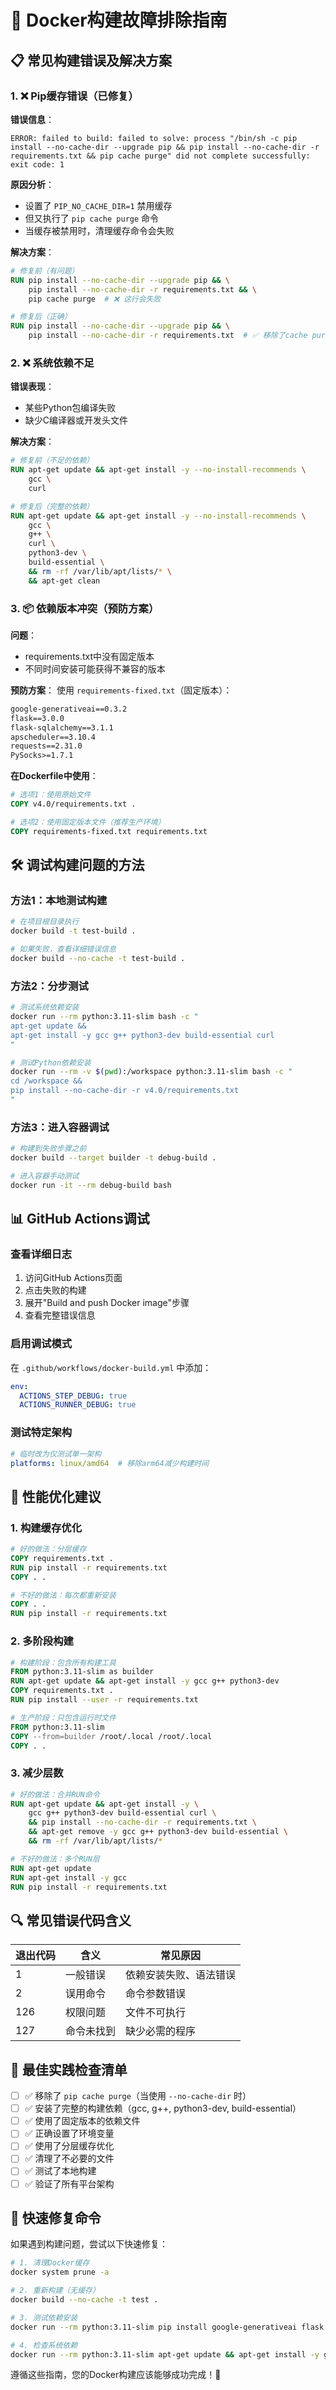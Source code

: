 # 🔧 Docker构建故障排除指南

## 📋 常见构建错误及解决方案

### 1. ❌ Pip缓存错误（已修复）

**错误信息**：
```
ERROR: failed to build: failed to solve: process "/bin/sh -c pip install --no-cache-dir --upgrade pip && pip install --no-cache-dir -r requirements.txt && pip cache purge" did not complete successfully: exit code: 1
```

**原因分析**：
- 设置了 `PIP_NO_CACHE_DIR=1` 禁用缓存
- 但又执行了 `pip cache purge` 命令
- 当缓存被禁用时，清理缓存命令会失败

**解决方案**：
```dockerfile
# 修复前（有问题）
RUN pip install --no-cache-dir --upgrade pip && \
    pip install --no-cache-dir -r requirements.txt && \
    pip cache purge  # ❌ 这行会失败

# 修复后（正确）
RUN pip install --no-cache-dir --upgrade pip && \
    pip install --no-cache-dir -r requirements.txt  # ✅ 移除了cache purge
```

### 2. ❌ 系统依赖不足

**错误表现**：
- 某些Python包编译失败
- 缺少C编译器或开发头文件

**解决方案**：
```dockerfile
# 修复前（不足的依赖）
RUN apt-get update && apt-get install -y --no-install-recommends \
    gcc \
    curl

# 修复后（完整的依赖）
RUN apt-get update && apt-get install -y --no-install-recommends \
    gcc \
    g++ \
    curl \
    python3-dev \
    build-essential \
    && rm -rf /var/lib/apt/lists/* \
    && apt-get clean
```

### 3. 📦 依赖版本冲突（预防方案）

**问题**：
- requirements.txt中没有固定版本
- 不同时间安装可能获得不兼容的版本

**预防方案**：
使用 `requirements-fixed.txt`（固定版本）：
```txt
google-generativeai==0.3.2
flask==3.0.0
flask-sqlalchemy==3.1.1
apscheduler==3.10.4
requests==2.31.0
PySocks>=1.7.1
```

**在Dockerfile中使用**：
```dockerfile
# 选项1：使用原始文件
COPY v4.0/requirements.txt .

# 选项2：使用固定版本文件（推荐生产环境）
COPY requirements-fixed.txt requirements.txt
```

## 🛠️ 调试构建问题的方法

### 方法1：本地测试构建
```bash
# 在项目根目录执行
docker build -t test-build .

# 如果失败，查看详细错误信息
docker build --no-cache -t test-build .
```

### 方法2：分步测试
```bash
# 测试系统依赖安装
docker run --rm python:3.11-slim bash -c "
apt-get update && 
apt-get install -y gcc g++ python3-dev build-essential curl
"

# 测试Python依赖安装
docker run --rm -v $(pwd):/workspace python:3.11-slim bash -c "
cd /workspace && 
pip install --no-cache-dir -r v4.0/requirements.txt
"
```

### 方法3：进入容器调试
```bash
# 构建到失败步骤之前
docker build --target builder -t debug-build .

# 进入容器手动测试
docker run -it --rm debug-build bash
```

## 📊 GitHub Actions调试

### 查看详细日志
1. 访问GitHub Actions页面
2. 点击失败的构建
3. 展开"Build and push Docker image"步骤
4. 查看完整错误信息

### 启用调试模式
在 `.github/workflows/docker-build.yml` 中添加：
```yaml
env:
  ACTIONS_STEP_DEBUG: true
  ACTIONS_RUNNER_DEBUG: true
```

### 测试特定架构
```yaml
# 临时改为仅测试单一架构
platforms: linux/amd64  # 移除arm64减少构建时间
```

## 🚀 性能优化建议

### 1. 构建缓存优化
```dockerfile
# 好的做法：分层缓存
COPY requirements.txt .
RUN pip install -r requirements.txt
COPY . .

# 不好的做法：每次都重新安装
COPY . .
RUN pip install -r requirements.txt
```

### 2. 多阶段构建
```dockerfile
# 构建阶段：包含所有构建工具
FROM python:3.11-slim as builder
RUN apt-get update && apt-get install -y gcc g++ python3-dev
COPY requirements.txt .
RUN pip install --user -r requirements.txt

# 生产阶段：只包含运行时文件
FROM python:3.11-slim
COPY --from=builder /root/.local /root/.local
COPY . .
```

### 3. 减少层数
```dockerfile
# 好的做法：合并RUN命令
RUN apt-get update && apt-get install -y \
    gcc g++ python3-dev build-essential curl \
    && pip install --no-cache-dir -r requirements.txt \
    && apt-get remove -y gcc g++ python3-dev build-essential \
    && rm -rf /var/lib/apt/lists/*

# 不好的做法：多个RUN层
RUN apt-get update
RUN apt-get install -y gcc
RUN pip install -r requirements.txt
```

## 🔍 常见错误代码含义

| 退出代码 | 含义 | 常见原因 |
|----------|------|----------|
| 1 | 一般错误 | 依赖安装失败、语法错误 |
| 2 | 误用命令 | 命令参数错误 |
| 126 | 权限问题 | 文件不可执行 |
| 127 | 命令未找到 | 缺少必需的程序 |

## 📝 最佳实践检查清单

- [ ] ✅ 移除了 `pip cache purge`（当使用 `--no-cache-dir` 时）
- [ ] ✅ 安装了完整的构建依赖（gcc, g++, python3-dev, build-essential）
- [ ] ✅ 使用了固定版本的依赖文件
- [ ] ✅ 正确设置了环境变量
- [ ] ✅ 使用了分层缓存优化
- [ ] ✅ 清理了不必要的文件
- [ ] ✅ 测试了本地构建
- [ ] ✅ 验证了所有平台架构

## 🎯 快速修复命令

如果遇到构建问题，尝试以下快速修复：

```bash
# 1. 清理Docker缓存
docker system prune -a

# 2. 重新构建（无缓存）
docker build --no-cache -t test .

# 3. 测试依赖安装
docker run --rm python:3.11-slim pip install google-generativeai flask flask-sqlalchemy apscheduler requests PySocks

# 4. 检查系统依赖
docker run --rm python:3.11-slim apt-get update && apt-get install -y gcc g++ python3-dev
```

遵循这些指南，您的Docker构建应该能够成功完成！🎉 